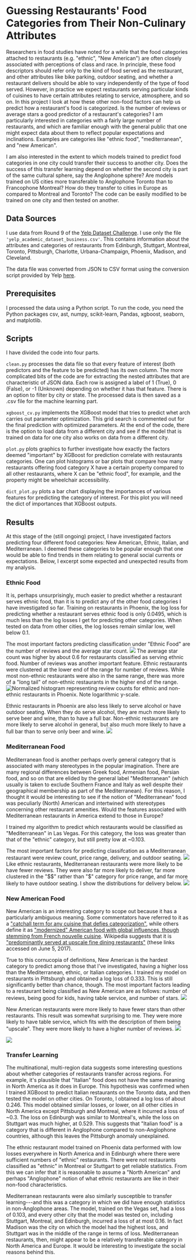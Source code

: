 # Guessing Restaurants' Food Categories from Their Non-Culinary Attributes #

Researchers in food studies have noted for a while that the food categories attached to restaurants (e.g. "ethnic", "New American") are often closely associated with perceptions of class and race. In principle, these food descriptors should refer only to the kind of food served as the restaurant, and other attributes like bike parking, outdoor seating, and whether a restaurant delivers should be able to vary independently of the type of food served. However, in practice we expect restaurants serving particular kinds of cuisines to have certain attributes relating to service, atmosphere, and so on. In this project I look at how these other non-food factors can help us predict how a restaurant's food is categorized. Is the number of reviews or average stars a good predictor of a restaurant's categories? I am particularly interested in categories with a fairly large number of restaurants, and which are familiar enough with the general public that one might expect data about them to reflect popular expectations and inclinations. Examples are categories like "ethnic food", "mediterranean", and "new American".

I am also interested in the extent to which models trained to predict food categories in one city could transfer their success to another city. Does the success of this transfer learning depend on whether the second city is part of the same cultural sphere, say the Anglophone sphere? Are models trained on US cities more transferable to Anglophone Toronto than to Francophone Montreal? How do they transfer to cities in Europe as compared to Montreal and Toronto? The code can be easily modified to be trained on one city and then tested on another.

## Data Sources ##

I use data from Round 9 of the [Yelp Dataset Challenge](https://www.yelp.com/dataset_challenge). I use only the file `'yelp_academic_dataset_business.csv'`. This contains information about the attributes and categories of restaurants from Edinburgh, Stuttgart, Montreal, Toronto, Pittsburgh, Charlotte, Urbana-Champaign, Phoenix, Madison, and Cleveland.

The data file was converted from JSON to CSV format using the conversion script provided by Yelp [here](https://github.com/Yelp/dataset-examples).

## Prerequisites ##

I processed the data using a Python script. To run the code, you need the Python packages csv, ast, numpy, scikit-learn, Pandas, xgboost, seaborn, and matplotlib.


## Scripts ##

I have divided the code into four parts.

`clean.py` processes the data file so that every feature of interest (both predictors and the feature to be predicted) has its own column. The more complicated bits of the code are for extracting the nested attributes that are characteristic of JSON data. Each row is assigned a label of 1 (True), 0 (False), or -1 (Unknown) depending on whether it has that feature. There is an option to filter by city or state. The processed data is then saved as a .csv file for the machine learning part.

`xgboost_cv.py` implements the XGBoost model that tries to predict whet arch carries out parameter optimization. This grid search is commented out for the final prediction with optimized parameters. At the end of the code, there is the option to load data from a different city and see if the model that is trained on data for one city also works on data from a different city.

`plot.py` plots graphics to further investigate how exactly the factors deemed "important" by XGBoost for prediction correlate with restaurants categories. One can plot histograms or bar plots that compare how many restaurants offering food category X have a certain property compared to all other restaurants, where X can be "ethnic food", for example, and the property might be wheelchair accessibility.

`dict_plot.py` plots a bar chart displaying the importances of various features for predicting the category of interest. For this plot you will need the dict of importances that XGBoost outputs.

## Results ##

At this stage of the (still ongoing) project, I have investigated factors predicting four different food categories: New American, Ethnic, Italian, and Mediterranean. I deemed these categories to be popular enough that one would be able to find trends in them relating to general social currents or expectations. Below, I excerpt some expected and unexpected results from my analysis.

### Ethnic Food ###

It is, perhaps unsurprisingly, much easier to predict whether a restaurant serves ethnic food, than it is to predict any of the other food categories I have investigated so far. Training on restaurants in Phoenix, the log loss for predicting whether a restaurant serves ethnic food is only 0.0495, which is much less than the log losses I get for predicting other categories. When tested on data from other cities, the log losses remain similar low, well below 0.1.

The most important factors predicting classification under "Ethnic Food" are the number of reviews and the average star count.
![](figs/phoenix_eth_impt.png)
The average star count was higher by about 0.6 for restaurants classified as serving ethnic food.  Number of reviews was another important feature. Ethnic restaurants were clustered at the lower end of the range for number of reviews. While most non-ethnic restaurants were also in the same range, there was more of a "long tail" of non-ethnic restaurants in the higher end of the range.
![Normalized histogram representing review counts for ethnic and non-ethnic restaurants in Phoenix. Note logarithmic y-scale.](figs/phoenix_eth_review-count.png)

Ethnic restaurants in Phoenix are also less likely to serve alcohol or have outdoor seating. When they do serve alcohol, they are much more likely to serve beer and wine, than to have a full bar. Non-ethnic restaurants are more likely to serve alcohol in general, but also much more likely to have a  full bar than to serve only beer and wine.
![](figs/phoenix_eth_alcohol.png)

### Mediterranean Food ###

Mediterranean food is another perhaps overly general category that is associated with many stereotypes in the popular imagination. There are many regional differences between Greek food, Armenian food, Persian food, and so on that are elided by the general label "Mediterranean" (which usually is taken to exclude Southern France and Italy as well despite their geographical membership as part of the Mediterranean). For this reason, I thought it would be interesting to see if the notion of "Mediterranean" food was peculiarly (North) American and intertwined with stereotypes concerning other restaurant amenities. Would the features associated with Mediterranean restaurants in America extend to those in Europe?

I trained my algorithm to predict which restaurants would be classified as "Mediterranean" in Las Vegas. For this category, the loss was greater than that of the "ethnic" category, but still pretty low at ~0.103.

The most important factors for predicting classifcation as a Mediterranean restaurant were review count, price range, delivery, and outdoor seating.
![](figs/vegas_med_impt.png)
Like ethnic restaurants, Mediterranean restaurants were more likely to be have fewer reviews. They were also far more likely to deliver, far more clustered in the "$$" rather than "$" category for price range, and far more likely to have outdoor seating. I show the distributions for delivery below.
![](figs/med_delivery_vegas.png)

### New American Food ###

New American is an interesting category to scope out because it has a particularly ambiguous meaning. Some commentators have referred to it as a ["catchall term for any cuisine that defies categorization"](http://www.chicagotribune.com/dining/ct-food-what-is-new-american-story.html), while others define it as ["modernized" American food with global influences, though stemming from French nouvelle cuisine](http://www.slate.com/articles/life/food/2015/06/new_american_food_is_un_american_derivative_and_bland.html). Wikipedia suggests that it is ["predominantly served at upscale fine dining restaurants"](https://en.wikipedia.org/wiki/New_American_cuisine) (these links accessed on June 5, 2017).

True to this cornucopia of definitions, New American is the hardest category to predict among those that I've investigated, having a higher loss than the Mediterranean, ethnic, or Italian categories. I trained my model on restaurants in Pittsburgh and obtained a log loss of 0.333. This is still significantly better than chance, though. The most important factors leading to a restaurant being classified as New American are as follows: number of reviews, being good for kids, having table service, and number of stars.
![](figs/pgh_newam_impt.png)

New American restaurants were more likely to have fewer stars than other restaurants. This result was somewhat surprising to me. They were more likely to have table service, which fits with the description of them being "upscale". They were more likely to have a higher number of reviews.
![](figs/pgh_newam_stars.png)

![](figs/pgh_newam_tableserv.png)

### Transfer Learning ###

The multinational, multi-region data suggests some interesting questions about whether categories of restaurants transfer across regions. For example, it's plausible that "Italian" food does not have the same meaning in North America as it does in Europe. This hypothesis was confirmed when I trained XGBoost to predict Italian restaurants on the Toronto data, and then tested the model on other cities. On Toronto, I obtained a log loss of about 0.246. This model obtained similar losses, or lower, on all other cities in North America except Pittsburgh and Montreal, where it incurred a loss of ~0.3. The loss on Edinburgh was similar to Montreal's, while the loss on Stuttgart was much higher, at 0.529. This suggests that "Italian food" is a category that is different in Anglophone compared to non-Anglophone countries, although this leaves the Pittsburgh anomaly unexplained.

The ethnic restaurant model trained on Phoenix data performed with low losses everywhere in North America and in Edinburgh where there were sufficient numbers of "ethnic" restaurants. There were not restaurants classified as "ethnic" in Montreal or Stuttgart to get reliable statistics. From this we can infer that it is reasonable to assume a "North American" and perhaps "Anglophone" notion of what ethnic restaurants are like in their non-food characteristics.

Mediterranean restaurants were also similarly susceptible to transfer learning---and this was a category in which we did have enough statistics in non-Anglophone areas. The model, trained on the Vegas set, had a loss of 0.103, and every other city that the model was tested on, including Stuttgart, Montreal, and Edinburgh, incurred a loss of at most 0.16. In fact Madison was the city on which the model had the highest loss, and Stuttgart was in the middle of the range in terms of loss. Mediterranean restaurants, then, might appear to be a relatively transferable category in North America and Europe. It would be interesting to investigate the social reasons behind this.
